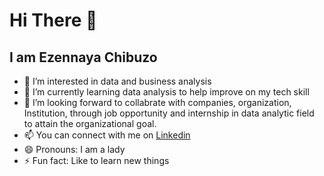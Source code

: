 # Hi There 👋
## I am Ezennaya Chibuzo
- 👀 I’m interested in data and business analysis
- 🌱 I’m currently learning data analysis to help improve on my tech skill
- 💞️ I’m looking forward to collabrate with companies, organization, Institution, through job opportunity and internship in data analytic field  to attain the organizational goal.
- 📫 You can connect with me on [Linkedin](https://www.linkedin.com/in/chibuzo-ezennaya-06b708137/#:~:text=www.linkedin.com/in/chibuzo%2Dezennaya%2D06b708137)
- 😄 Pronouns: I am a lady
- ⚡ Fun fact: Like to learn new things
